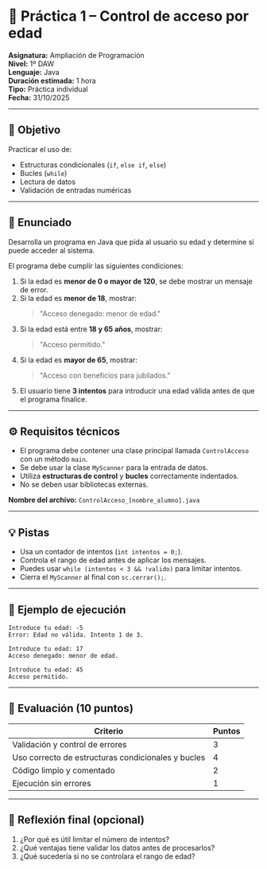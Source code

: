 # 🧩 Práctica 1 – Control de acceso por edad

**Asignatura:** Ampliación de Programación  
**Nivel:** 1º DAW  
**Lenguaje:** Java  
**Duración estimada:** 1 hora  
**Tipo:** Práctica individual  
**Fecha:** 31/10/2025

---

## 🎯 Objetivo
Practicar el uso de:
- Estructuras condicionales (`if`, `else if`, `else`)
- Bucles (`while`)
- Lectura de datos
- Validación de entradas numéricas

---

## 📘 Enunciado

Desarrolla un programa en Java que pida al usuario su edad y determine si puede acceder al sistema.

El programa debe cumplir las siguientes condiciones:

1. Si la edad es **menor de 0 o mayor de 120**, se debe mostrar un mensaje de error.  
2. Si la edad es **menor de 18**, mostrar:  
   > "Acceso denegado: menor de edad."
3. Si la edad está entre **18 y 65 años**, mostrar:  
   > "Acceso permitido."
4. Si la edad es **mayor de 65**, mostrar:  
   > "Acceso con beneficios para jubilados."
5. El usuario tiene **3 intentos** para introducir una edad válida antes de que el programa finalice.

---

## ⚙️ Requisitos técnicos

- El programa debe contener una clase principal llamada `ControlAcceso` con un método `main`.
- Se debe usar la clase `MyScanner` para la entrada de datos.
- Utiliza **estructuras de control** y **bucles** correctamente indentados.
- No se deben usar bibliotecas externas.

**Nombre del archivo:** `ControlAcceso_[nombre_alumno].java`

---

## 💡 Pistas

- Usa un contador de intentos (`int intentos = 0;`).
- Controla el rango de edad antes de aplicar los mensajes.
- Puedes usar `while (intentos < 3 && !valido)` para limitar intentos.
- Cierra el `MyScanner` al final con `sc.cerrar();`.

---

## 🧩 Ejemplo de ejecución

```
Introduce tu edad: -5
Error: Edad no válida. Intento 1 de 3.

Introduce tu edad: 17
Acceso denegado: menor de edad.

Introduce tu edad: 45
Acceso permitido.
```

---

## 🧮 Evaluación (10 puntos)

| Criterio | Puntos |
|-----------|--------|
| Validación y control de errores | 3 |
| Uso correcto de estructuras condicionales y bucles | 4 |
| Código limpio y comentado | 2 |
| Ejecución sin errores | 1 |

---

## 🧠 Reflexión final (opcional)

1. ¿Por qué es útil limitar el número de intentos?  
2. ¿Qué ventajas tiene validar los datos antes de procesarlos?  
3. ¿Qué sucedería si no se controlara el rango de edad?
